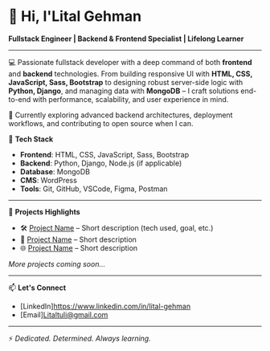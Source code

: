 # 👋 Hi, I'Lital Gehman

**Fullstack Engineer | Backend & Frontend Specialist | Lifelong Learner**

---

💻 Passionate fullstack developer with a deep command of both **frontend** and **backend** technologies. From building responsive UI with **HTML, CSS, JavaScript, Sass, Bootstrap** to designing robust server-side logic with **Python, Django**, and managing data with **MongoDB** – I craft solutions end-to-end with performance, scalability, and user experience in mind.

🌱 Currently exploring advanced backend architectures, deployment workflows, and contributing to open source when I can.

🔧 **Tech Stack**
- **Frontend**: HTML, CSS, JavaScript, Sass, Bootstrap
- **Backend**: Python, Django, Node.js (if applicable)
- **Database**: MongoDB
- **CMS**: WordPress
- **Tools**: Git, GitHub, VSCode, Figma, Postman

---

🚀 **Projects Highlights**
- 🛠️ [Project Name](link) – Short description (tech used, goal, etc.)
- 🎯 [Project Name](link) – Short description
- 🌐 [Project Name](link) – Short description

*More projects coming soon…*

---

📫 **Let's Connect**
- [LinkedIn]https://www.linkedin.com/in/lital-gehman
- [Email]Litaltuli@gmail.com

---

⚡ *Dedicated. Determined. Always learning.*
